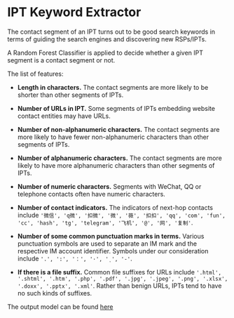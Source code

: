 # IPT Keyword Extractor

The contact segment of an IPT turns out to be good search keywords in terms of guiding the search engines and discovering new RSPs/IPTs.

A Random Forest Classifier is applied to decide whether a given IPT segment is a contact segment or not.

The list of features:

- **Length in characters.** The contact segments are more likely to be shorter than other segments of IPTs.

- **Number of URLs in IPT.** Some segments of IPTs embedding website contact entities may have URLs.

- **Number of non-alphanumeric characters.** The contact segments are more likely to have fewer non-alphanumeric characters than other segments of IPTs.

- **Number of alphanumeric characters.** The contact segments are more likely to have more alphanumeric characters than other segments of IPTs.

- **Number of numeric characters.** Segments with WeChat, QQ or telephone contacts often have numeric characters.

- **Number of contact indicators.** The indicators of next-hop contacts include `'微信', 'q微', '扣微', '微', '薇', '扣扣', 'qq', 'com', 'fun', 'cc', 'hash', 'tg', 'telegram', '飞机', '@', '网', '复制'`.

- **Number of some common punctuation marks in terms.** Various punctuation symbols are used to separate an IM mark and the respective IM account identifier. Symbols under our consideration include `'.', ':', '：', '·', 'ͺ', '-'`.

- **If there is a file suffix.** Common file suffixes for URLs include `'.html', '.shtml', '.htm', '.php', '.pdf', '.jpg', '.jpeg', '.png', '.xlsx', '.doxx', '.pptx', '.xml'`. Rather than benign URLs, IPTs tend to have no such kinds of suffixes.

The output model can be found [here](../Search_Engine_Crawler/model/random_forest_model_keywords.pickle)